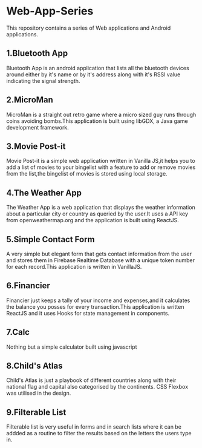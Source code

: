 # Web-App-Series


This repository contains a series of Web applications and Android applications.

## 1.Bluetooth App
Bluetooth App is an android application that lists all the bluetooth devices around either by it's name or by it's address along with 
it's RSSI value indicating the signal strength.

## 2.MicroMan
MicroMan is a straight out retro game where a micro sized guy runs through coins avoiding bombs.This application is built using libGDX,
a Java game development framework. 

## 3.Movie Post-it
Movie Post-it is a simple web application written in Vanilla JS,it helps you to add a list of movies to your bingelist with a feature to add or remove movies from the list,the bingelist of movies is stored using local storage.

## 4.The Weather App
The Weather App is a web application that displays the weather information about a particular city or country as queried by the user.It uses a API key from openweathermap.org and the application is built using ReactJS.

## 5.Simple Contact Form
A very simple but elegant form that gets contact information from the user and stores them in Firebase Realtime Database with a unique token number for each record.This application is written in VanillaJS.

## 6.Financier
Financier just keeps a tally of your income and expenses,and it calculates the balance you posses for every transaction.This application is written ReactJS and it uses Hooks for state management in components.

## 7.Calc
Nothing but a simple calculator built using javascript

## 8.Child's Atlas
Child's Atlas is just a playbook of different countries along with their national flag and capital also categorised by the continents. CSS Flexbox was utilised in the design. 

## 9.Filterable List
Filterable list is very useful in forms and in search lists where it can be addded as a routine to filter the results based on the letters the users type in.

